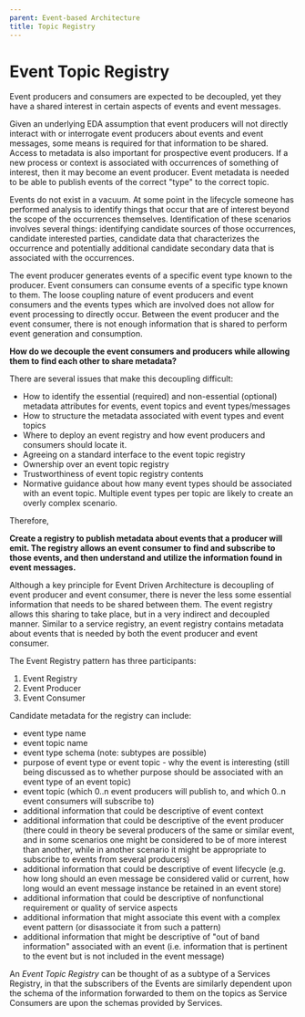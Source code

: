 ```yaml
---
parent: Event-based Architecture
title: Topic Registry
---
```

# Event Topic Registry
Event producers and consumers are expected to be decoupled, yet they have a shared interest in certain aspects of events and event messages. 

Given an underlying EDA assumption that event producers will not directly interact with or interrogate event producers about events and event messages, some means is required for that information to be shared.  Access to metadata is also important for prospective event producers.  If a new process or context is associated with occurrences of something of interest, then it may become an event producer.  Event metadata is needed to be able to publish events of the correct "type" to the correct topic.

Events do not exist in a vacuum.  At some point in the lifecycle someone has performed analysis to identify things that occur that are of interest beyond the scope of the occurrences themselves.  Identification of these scenarios involves several things: identifying candidate sources of those occurrences, candidate interested parties, candidate data that characterizes the occurrence and potentially additional candidate secondary data that is associated with the occurrences.

The event producer generates events of a specific event type known to the producer. Event consumers can consume events of a specific type known to them.  The loose coupling nature of event producers and event consumers and the events types which are involved does not allow for event processing to directly occur.  Between the event producer and the event consumer, there is not enough information that is shared to perform event generation and consumption.   

**How do we decouple the event consumers and producers while allowing them to find each other to share metadata?**

There are several issues that make this decoupling difficult:

+	How to identify the essential (required) and non-essential (optional) metadata attributes for events, event topics and event types/messages
+	How to structure the metadata associated with event types and event topics
+	Where to deploy an event registry and how event producers and consumers should locate it.
+	Agreeing on a standard interface to the event topic registry
+	Ownership over an event topic registry
+	Trustworthiness of event topic registry contents
+	Normative guidance about how many event types should be associated with an event topic.  Multiple event types per topic are likely to create an overly complex scenario.

Therefore,

**Create a registry to  publish metadata about events that a producer will emit.  The registry allows an event consumer to find and subscribe to those events, and then understand and utilize the information found in event messages.**

Although a key principle for Event Driven Architecture is decoupling of event producer and event consumer, there is never the less some essential information that needs to be shared between them.  The event registry allows this sharing to take place, but in a very indirect and decoupled manner.  Similar to a service registry, an event registry contains metadata about events that is needed by both the event producer and event consumer.

The Event Registry pattern has three participants:

1. Event Registry 
2. Event Producer 
3. Event Consumer 

Candidate metadata for the registry can include:

+	event type name 
+	event topic name 
+	event type schema (note: subtypes are possible) 
+	purpose of event type or event topic - why the event is interesting (still being discussed as to whether purpose should be associated with an event type of an event topic) 
+	event topic (which 0..n event producers will publish to, and which 0..n event consumers will subscribe to) 
+	additional information that could be descriptive of event context 
+	additional information that could be descriptive of the event producer (there could in theory be several producers of the same or similar event, and in some scenarios one might be considered to be of more interest than another, while in another scenario it might be appropriate to subscribe to events from several producers) 
+	additional information that could be descriptive of event lifecycle (e.g. how long should an even message be considered valid or current, how long would an event message instance be retained in an event store) 
+	additional information that could be descriptive of nonfunctional requirement or quality of service aspects 
+	additional information that might associate this event with a complex event pattern (or disassociate it from such a pattern) 
+	additional information that might be descriptive of "out of band information" associated with an event (i.e. information that is pertinent to the event but is not included in the event message) 

An *Event Topic Registry* can be thought of as a subtype of a Services Registry, in that the subscribers of the Events are similarly dependent upon the schema of the information forwarded to them on the topics as Service Consumers are upon the schemas provided by Services. 
